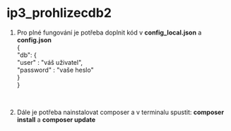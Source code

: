 # ip3_prohlizecdb2

1. Pro plné fungování je potřeba doplnit kód v **config_local.json** a **config.json**</br>
{</br>
  "db": {</br>
    "user" : "váš uživatel",</br>
    "password" : "vaše heslo"</br>
  }</br>
}</br>
</br>

2. Dále je potřeba nainstalovat composer a v terminalu spustit: **composer install** a **composer update**

